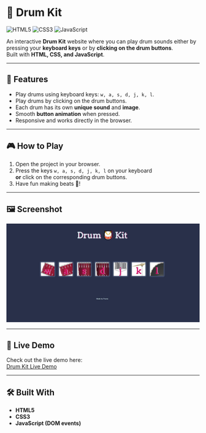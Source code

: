 # 🥁 Drum Kit

![HTML5](https://img.shields.io/badge/HTML5-E34F26?logo=html5&logoColor=white)
![CSS3](https://img.shields.io/badge/CSS3-1572B6?logo=css3&logoColor=white)
![JavaScript](https://img.shields.io/badge/JavaScript-ES6-yellow?logo=javascript)



An interactive **Drum Kit** website where you can play drum sounds either by pressing your **keyboard keys** or by **clicking on the drum buttons**.  
Built with **HTML, CSS, and JavaScript**.

---

## 🚀 Features
- Play drums using keyboard keys: `w, a, s, d, j, k, l`.
- Play drums by clicking on the drum buttons.
- Each drum has its own **unique sound** and **image**.
- Smooth **button animation** when pressed.
- Responsive and works directly in the browser.

---

## 🎮 How to Play
1. Open the project in your browser.
2. Press the keys `w, a, s, d, j, k, l` on your keyboard  
   **or** click on the corresponding drum buttons.
3. Have fun making beats 🥁!

---

## 🖼️ Screenshot
![Drum Kit Screenshot](/drumKit-screenshot.jpg)  


---

## 🔗 Live Demo
Check out the live demo here:  
[Drum Kit Live Demo](https://pouriavj.github.io/Drum-Kit/)  


---

## 🛠️ Built With
- **HTML5**
- **CSS3**
- **JavaScript (DOM events)**
